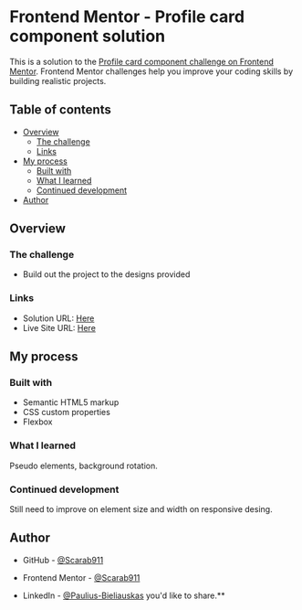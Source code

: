 # Frontend Mentor - Profile card component solution

This is a solution to the [Profile card component challenge on Frontend Mentor](https://www.frontendmentor.io/challenges/profile-card-component-cfArpWshJ). Frontend Mentor challenges help you improve your coding skills by building realistic projects.

## Table of contents

- [Overview](#overview)
  - [The challenge](#the-challenge)
  - [Links](#links)
- [My process](#my-process)
  - [Built with](#built-with)
  - [What I learned](#what-i-learned)
  - [Continued development](#continued-development)
- [Author](#author)

## Overview

### The challenge

- Build out the project to the designs provided

### Links

- Solution URL: [Here](https://github.com/Scarab911/02-profile-card-component-main)
- Live Site URL: [Here](https://scarab911.github.io/02-profile-card-component-main/)

## My process

### Built with

- Semantic HTML5 markup
- CSS custom properties
- Flexbox

### What I learned

Pseudo elements, background rotation.

### Continued development

Still need to improve on element size and width on responsive desing.

## Author

- GitHub - [@Scarab911](https://github.com/Scarab911)

- Frontend Mentor - [@Scarab911](https://www.frontendmentor.io/profile/Scarab911)
- LinkedIn - [@Paulius-Bieliauskas](www.linkedin.com/in/pauliusbieliauskas) you'd like to share.\*\*

